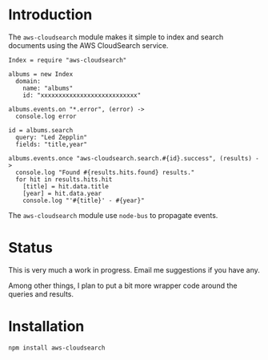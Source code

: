# Introduction

The `aws-cloudsearch` module makes it simple to index and search documents using the AWS CloudSearch service.

    Index = require "aws-cloudsearch"

    albums = new Index
      domain:
        name: "albums"
        id: "xxxxxxxxxxxxxxxxxxxxxxxxxxx"
    
    albums.events.on "*.error", (error) ->
      console.log error

    id = albums.search
      query: "Led Zepplin"
      fields: "title,year"
  
    albums.events.once "aws-cloudsearch.search.#{id}.success", (results) ->
      console.log "Found #{results.hits.found} results."
      for hit in results.hits.hit
        [title] = hit.data.title
        [year] = hit.data.year
        console.log "'#{title}' - #{year}"
        
The `aws-cloudsearch` module use `node-bus` to propagate events.

# Status

This is very much a work in progress. Email me suggestions if you have any.

Among other things, I plan to put a bit more wrapper code around the queries and results.

# Installation

    npm install aws-cloudsearch